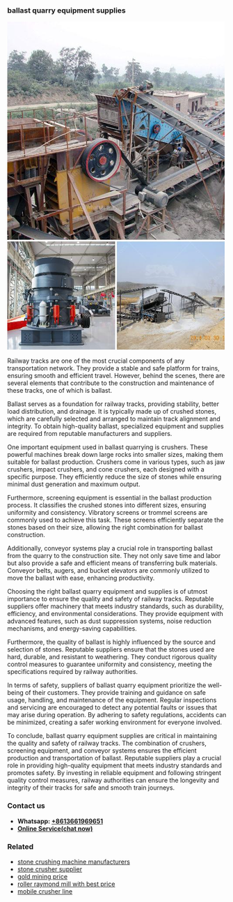 <h3>ballast quarry equipment supplies</h3><img src='1704951455.jpg' alt=''><p>Railway tracks are one of the most crucial components of any transportation network. They provide a stable and safe platform for trains, ensuring smooth and efficient travel. However, behind the scenes, there are several elements that contribute to the construction and maintenance of these tracks, one of which is ballast.</p><p>Ballast serves as a foundation for railway tracks, providing stability, better load distribution, and drainage. It is typically made up of crushed stones, which are carefully selected and arranged to maintain track alignment and integrity. To obtain high-quality ballast, specialized equipment and supplies are required from reputable manufacturers and suppliers.</p><p>One important equipment used in ballast quarrying is crushers. These powerful machines break down large rocks into smaller sizes, making them suitable for ballast production. Crushers come in various types, such as jaw crushers, impact crushers, and cone crushers, each designed with a specific purpose. They efficiently reduce the size of stones while ensuring minimal dust generation and maximum output.</p><p>Furthermore, screening equipment is essential in the ballast production process. It classifies the crushed stones into different sizes, ensuring uniformity and consistency. Vibratory screens or trommel screens are commonly used to achieve this task. These screens efficiently separate the stones based on their size, allowing the right combination for ballast construction.</p><p>Additionally, conveyor systems play a crucial role in transporting ballast from the quarry to the construction site. They not only save time and labor but also provide a safe and efficient means of transferring bulk materials. Conveyor belts, augers, and bucket elevators are commonly utilized to move the ballast with ease, enhancing productivity.</p><p>Choosing the right ballast quarry equipment and supplies is of utmost importance to ensure the quality and safety of railway tracks. Reputable suppliers offer machinery that meets industry standards, such as durability, efficiency, and environmental considerations. They provide equipment with advanced features, such as dust suppression systems, noise reduction mechanisms, and energy-saving capabilities.</p><p>Furthermore, the quality of ballast is highly influenced by the source and selection of stones. Reputable suppliers ensure that the stones used are hard, durable, and resistant to weathering. They conduct rigorous quality control measures to guarantee uniformity and consistency, meeting the specifications required by railway authorities.</p><p>In terms of safety, suppliers of ballast quarry equipment prioritize the well-being of their customers. They provide training and guidance on safe usage, handling, and maintenance of the equipment. Regular inspections and servicing are encouraged to detect any potential faults or issues that may arise during operation. By adhering to safety regulations, accidents can be minimized, creating a safer working environment for everyone involved.</p><p>To conclude, ballast quarry equipment supplies are critical in maintaining the quality and safety of railway tracks. The combination of crushers, screening equipment, and conveyor systems ensures the efficient production and transportation of ballast. Reputable suppliers play a crucial role in providing high-quality equipment that meets industry standards and promotes safety. By investing in reliable equipment and following stringent quality control measures, railway authorities can ensure the longevity and integrity of their tracks for safe and smooth train journeys.</p><h3>Contact us</h3><ul><li><strong>Whatsapp:&nbsp;<a href="https://wa.me/8613661969651">+8613661969651</a></strong></li><li><a href="https://swt.shibang-china.com/?git&amp;zhl&amp;ballast quarry equipment supplies"><strong>Online Service(chat now)</strong></a></li></ul><h3>Related</h3><ul><li><a href='stone crushing machine manufacturers.md'>stone crushing machine manufacturers</a></li><li><a href='stone crusher supplier.md'>stone crusher supplier</a></li><li><a href='gold mining price.md'>gold mining price</a></li><li><a href='roller raymond mill with best price.md'>roller raymond mill with best price</a></li><li><a href='mobile crusher line.md'>mobile crusher line</a></li></ul>
